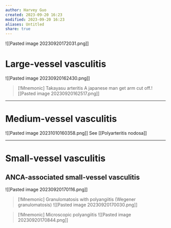 ```yaml
---
author: Harvey Guo
created: 2023-09-20 16:23
modified: 2023-09-20 16:23
aliases: Untitled
share: true
---
```

![[Pasted image 20230920172031.png]]
# Large-vessel vasculitis
![[Pasted image 20230920162430.png]]
>[!Mnemonic] Takayasu arteritis
>A japanese man get arm cut off.![[Pasted image 20230920162517.png]]


---
# Medium-vessel vasculitis
![[Pasted image 20231010160358.png]]
See [[Polyarteritis nodosa]]

---
# Small-vessel vasculitis
## ANCA-associated small-vessel vasculitis
![[Pasted image 20230920170116.png]]
>[!Mnemonic] Granulomatosis with polyangiitis (Wegener granulomatosis)
>![[Pasted image 20230920170030.png]]

>[!Mnemonic] Microscopic polyangiitis
>![[Pasted image 20230920170844.png]]